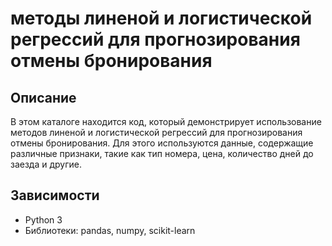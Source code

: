 #  методы линеной и логистической регрессий  для прогнозирования отмены бронирования

## Описание
В этом каталоге находится код, который демонстрирует использование методов линеной и логистической регрессий для прогнозирования отмены бронирования. Для этого используются данные, содержащие различные признаки, такие как тип номера, цена, количество дней до заезда и другие.

## Зависимости
- Python 3
- Библиотеки: pandas, numpy, scikit-learn
